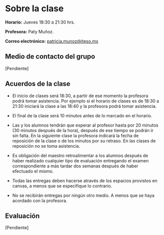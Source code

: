 # Sobre la clase

**Horario:** Jueves 18:30 a 21:30 hrs.

**Profesora:** Paty Muñoz.

**Correo electrónico:** patricia.munoz@iteso.mx

## Medio de contacto del grupo

[Pendiente]

## Acuerdos de la clase

- El inicio de clases será 18:30, a partir de ese momento la profesora podrá tomar asistencia. Por ejemplo si el horario de clases es de 18:30 a 21:30 iniciará la clase a las 18:40 y la profesora podrá tomar asistencia.

- El final de la clase será 10 minutos antes de lo marcado en el horario.

- Las y los alumnos tendrán que esperar al profesor hasta por 20 minutos (30 minutos después de la hora), después de ese tiempo se podrán ir sin falta. En la siguiente clase la profesora indicará la fecha de reposición de la clase o de los minutos por su retraso. En las clases de reposición no se toma asistencia.

- Es obligación del maestro retroalimentar a los alumnos después de haber realizado cualquier tipo de evaluación entregando el examen correspondiente a más tardar dos semanas después de haber efectuado el mismo.

- Todas las entregas deben hacerse através de los espacios provistos en canvas, a menos que se especifique lo contrario.

- No se recibirán entregas por ningún otro medio. A menos que se haya acordado con la profesora.

## Evaluación

[Pendiente]
